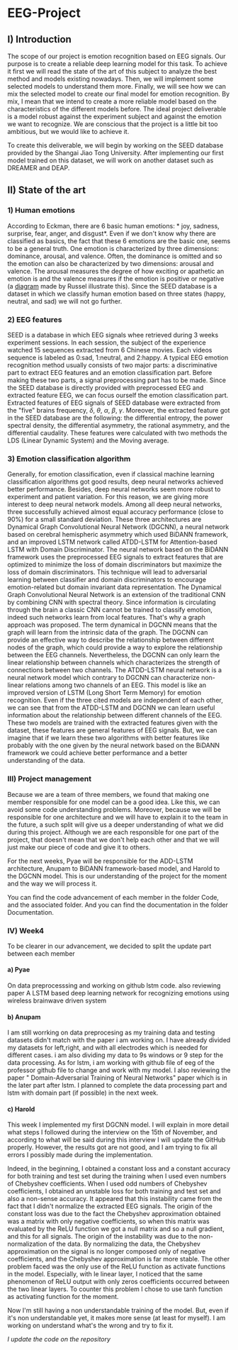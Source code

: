 # EEG-Project


## I) Introduction 

The scope of our project is emotion recognition based on EEG signals. Our purpose is to create a reliable deep learning model for this task. To achieve it first we will read the state of the art of this subject to analyze the best method and models existing nowadays. Then, we will implement some selected models to understand them more. Finally, we will see how we can mix the selected model to create our final model for emotion recognition. By mix, I mean that we intend to create a more reliable model based on the characteristics of the different models before. The ideal project deliverable is a model robust against the experiment subject and against the emotion we want to recognize. We are conscious that the project is a little bit too ambitious, but we would like to achieve it. 

To create this deliverable, we will begin by working on the SEED database provided by the Shangai Jiao Tong University. After implementing our first model trained on this dataset, we will work on another dataset such as DREAMER and DEAP. 



## II) State of the art
 
### 1) Human emotions

According to Eckman, there are 6 basic human emotions: * joy, sadness, surprise, fear, anger, and disgust*. Even if we don't know why there are classified as basics, the fact that these 6 emotions are the basic one, seems to be a general truth. One emotion is characterized by three dimensions: dominance, arousal, and valence. Often, the dominance is omitted and so the emotion can also be characterized by two dimensions: arousal and valence. The arousal measures the degree of how exciting or apathetic an emotion is and the valence measures if the emotion is positive or negative (a [diagram](https://www.pinterest.com/pin/354588170647498721/) made by Russel illustrate this). Since the SEED database is a dataset in which we classify human emotion based on three states (happy, neutral, and sad) we will not go further. 

### 2) EEG features

SEED is a database in which EEG signals whee retrieved during 3 weeks experiment sessions. In each session, the subject of the experience watched 15 sequences extracted from 6 Chinese movies. Each videos sequence is labeled as 0:sad, 1:neutral, and 2:happy. 
A typical EEG emotion recognition method usually consists of two major parts: a discriminative part to extract EEG features and an emotion classification part. Before making these two parts, a signal preprocessing part has to be made. Since the SEED database is directly provided with preprocessed EEG and extracted feature EEG, we can focus ourself the emotion classification part. Extracted features of EEG signals of SEED database were extracted from the "five" brains frequency, $\delta$, $\theta$, $\alpha$, $\beta$, $\gamma$. Moreover, the extracted feature got in the SEED database are the following: the differential entropy, the power spectral density, the differential asymmetry, the rational asymmetry, and the differential caudality. These features were calculated with two methods the LDS (Linear Dynamic System) and the Moving average. 

### 3) Emotion classification algorithm

Generally, for emotion classification, even if classical machine learning classification algorithms got good results,  deep neural networks achieved better performance. Besides, deep neural networks seem more robust to experiment and patient variation. For this reason, we are giving more interest to deep neural network models. Among all deep neural networks, three successfully achieved almost equal accuracy performance (close to 90%) for a small standard deviation. These three architectures are Dynamical Graph Convolutional Neural Network (DGCNN), a neural network based on cerebral hemispheric asymmetry which used BiDANN framework, and an improved LSTM network called ATDD-LSTM for Attention-based LSTM with Domain Discriminator. 
The neural network based on the BiDANN framework uses the preprocessed EEG signals to extract features that are optimized to minimize the loss of domain discriminators but maximize the loss of domain discriminators. This technique will lead to adversarial learning between classifier and domain discriminators to encourage emotion-related but domain invariant data representation. 
The Dynamical Graph Convolutional Neural Network is an extension of the traditional CNN by combining CNN with spectral theory. Since information is circulating through the brain a classic CNN cannot be trained to classify emotion, indeed such networks learn from local features. That's why a graph approach was proposed. The term dynamical in DGCNN means that the graph will learn from the intrinsic data of the graph. The DGCNN can provide an effective way to describe the relationship between different nodes of the graph, which could provide a way to explore the relationship between the EEG channels. 
Nevertheless, the DGCNN can only learn the linear relationship between channels which characterizes the strength of connections between two channels. 
The ATDD-LSTM neural network is a neural network model which contrary to DGCNN can characterize non-linear relations among two channels of an EEG. This model is like an improved version of LSTM (Long Short Term Memory) for emotion recognition. Even if the three cited models are independent of each other, we can see that from the ATDD-LSTM and DGCNN we can learn useful information about the relationship between different channels of the EEG. These two models are trained with the extracted features given with the dataset, these features are general features of EEG signals. But, we can imagine that if we learn these two algorithms with better features like probably with the one given by the neural network based on the BiDANN framework we could achieve better performance and a better understanding of the data. 

### III) Project management

Because we are a team of three members, we found that making one member responsible for one model can be a good idea. Like this, we can avoid some code understanding problems. Moreover, because we will be responsible for one architecture and we will have to explain it to the team in the future, a such split will give us a deeper understanding of what we did during this project. Although we are each responsible for one part of the project, that doesn't mean that we don't help each other and that we will just make our piece of code and give it to others.

For the next weeks, Pyae will be responsible for the ADD-LSTM architecture, Anupam to BiDANN framework-based model, and Harold to the DGCNN model. This is our understanding of the project for the moment and the way we will process it. 

You can find the code advancement of each member in the folder Code, and the associated folder. And you can find the documentation in the folder Documentation. 

### IV) Week4

To be clearer in our advancement, we decided to split the update part between each member

#### a) Pyae
On data preprocesssing and working on github lstm code.
also reviewing paper A LSTM based deep learning network for recognizing emotions using wireless brainwave driven system

#### b) Anupam
I am still worrking on data preprocesing as my training data and testing datasets didn't match with the paper i am working on. I have already divided my datasets for left,right, and with all electrodes which is needed for different cases. i am also dividing my data to 9s windows or 9 step for the data processing. As for lstm, i am working with  github file of eeg of the professor github file to change and work with my model. 
I also reviewing the paper " Domain-Adversarial Training of Neural Networks" paper which is in the later part after lstm.
I planned to complete the data processing part and lstm with domain part (if possible) in the next week.

#### c) Harold

This week I implemented my first DGCNN model. I will explain in more detail what steps I followed during the interview on the 15th of November, and according to what will be said during this interview I will update the GitHub properly. However, the results got are not good, and I am trying to fix all errors I possibly made during the implementation. 

Indeed, in the beginning, I obtained a constant loss and a constant accuracy for both training and test set during the training when I used even numbers of Chebyshev coefficients. When I used odd numbers of Chebyshev coefficients, I obtained an unstable loss for both training and test set and also a non-sense accuracy. It appeared that this instability came from the fact that I didn't normalize the extracted EEG signals. The origin of the constant loss was due to the fact the Chebyshev approximation obtained was a matrix with only negative coefficients, so when this matrix was evaluated by the ReLU function we got a null matrix and so a null gradient, and this for all signals. The origin of the instability was due to the non-normalization of the data. By normalizing the data, the Chebyshev approximation on the signal is no longer composed only of negative coefficients, and the Chebyshev approximation is far more stable. The other problem faced was the only use of the ReLU function as activate functions in the model. Especially, with le linear layer, I noticed that the same phenomenon of ReLU output with only zeros coefficients occurred between the two linear layers. To counter this problem I chose to use tanh function as activating function for the moment. 

Now I'm still having a non understandable training of the model. But, even if it's non understandable yet, it makes more sense (at least for myself). I am working on understand what's the wrong and try to fix it. 

*I update the code on the repository*
